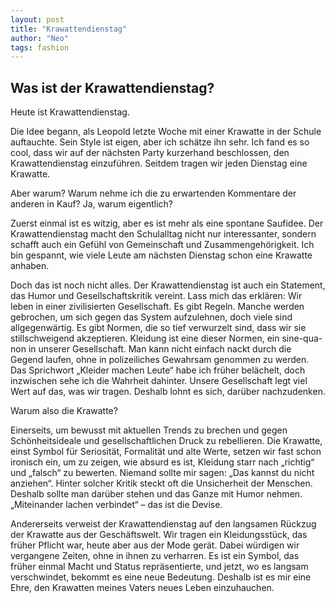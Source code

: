 ```yaml
---
layout: post
title: "Krawattendienstag"
author: "Neo"
tags: fashion
---
```


## Was ist der Krawattendienstag?

Heute ist Krawattendienstag. 

Die Idee begann, als Leopold letzte Woche mit einer Krawatte in der Schule auftauchte. Sein Style ist eigen, aber ich schätze ihn sehr. Ich fand es so cool, dass wir auf der nächsten Party kurzerhand beschlossen, den Krawattendienstag einzuführen. Seitdem tragen wir jeden Dienstag eine Krawatte.

Aber warum? Warum nehme ich die zu erwartenden Kommentare der anderen in Kauf? Ja, warum eigentlich?

Zuerst einmal ist es witzig, aber es ist mehr als eine spontane Saufidee. Der Krawattendienstag macht den Schulalltag nicht nur interessanter, sondern schafft auch ein Gefühl von Gemeinschaft und Zusammengehörigkeit. Ich bin gespannt, wie viele Leute am nächsten Dienstag schon eine Krawatte anhaben. 

Doch das ist noch nicht alles. Der Krawattendienstag ist auch ein Statement, das Humor und Gesellschaftskritik vereint. Lass mich das erklären: Wir leben in einer zivilisierten Gesellschaft. Es gibt Regeln. Manche werden gebrochen, um sich gegen das System aufzulehnen, doch viele sind allgegenwärtig. Es gibt Normen, die so tief verwurzelt sind, dass wir sie stillschweigend akzeptieren. Kleidung ist eine dieser Normen, ein sine-qua-non in unserer Gesellschaft. Man kann nicht einfach nackt durch die Gegend laufen, ohne in polizeiliches Gewahrsam genommen zu werden.
Das Sprichwort „Kleider machen Leute“ habe ich früher belächelt, doch inzwischen sehe ich die Wahrheit dahinter. Unsere Gesellschaft legt viel Wert auf das, was wir tragen. Deshalb lohnt es sich, darüber nachzudenken.

Warum also die Krawatte? 

Einerseits, um bewusst mit aktuellen Trends zu brechen und gegen Schönheitsideale und gesellschaftlichen Druck zu rebellieren. Die Krawatte, einst Symbol für Seriosität, Formalität und alte Werte, setzen wir fast schon ironisch ein, um zu zeigen, wie absurd es ist, Kleidung starr nach „richtig“ und „falsch“ zu bewerten. Niemand sollte mir sagen: „Das kannst du nicht anziehen“. Hinter solcher Kritik steckt oft die Unsicherheit der Menschen. Deshalb sollte man darüber stehen und das Ganze mit Humor nehmen. „Miteinander lachen verbindet“ – das ist die Devise.

Andererseits verweist der Krawattendienstag auf den langsamen Rückzug der Krawatte aus der Geschäftswelt. Wir tragen ein Kleidungsstück, das früher Pflicht war, heute aber aus der Mode gerät. Dabei würdigen wir vergangene Zeiten, ohne in ihnen zu verharren. Es ist ein Symbol, das früher einmal Macht und Status repräsentierte, und jetzt, wo es langsam verschwindet, bekommt es eine neue Bedeutung. Deshalb ist es mir eine Ehre, den Krawatten meines Vaters neues Leben einzuhauchen.



